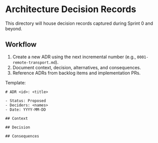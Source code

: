 # Architecture Decision Records

This directory will house decision records captured during Sprint 0 and beyond.

## Workflow
1. Create a new ADR using the next incremental number (e.g., `0001-remote-transport.md`).
2. Document context, decision, alternatives, and consequences.
3. Reference ADRs from backlog items and implementation PRs.

Template:
```
# ADR <id>: <title>

- Status: Proposed
- Deciders: <names>
- Date: YYYY-MM-DD

## Context

## Decision

## Consequences
```

